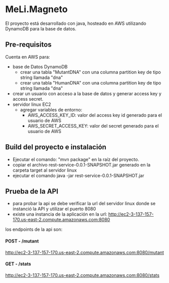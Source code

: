# MeLi.Magneto

El proyecto está desarrollado con java, hosteado en AWS utilizando DynamoDB para la base de datos.

## Pre-requisitos
Cuenta en AWS para:
- base de Datos DynamoDB
  - crear una tabla "MutantDNA" con una columna partition key de tipo string llamada "dna"
  - crear una tabla "HumanDNA" con una columna partition key de tipo string llamada "dna"
- crear un usuario con acceso a la base de datos y generar access key y access secret.
- servidor linux EC2
  - agregar variables de entorno:
    - AWS_ACCESS_KEY_ID: valor del access key id generado para el usuario de AWS
    - AWS_SECRET_ACCESS_KEY: valor del secret generado para el usuario de AWS

## Build del proyecto e instalación
- Ejecutar el comando: "mvn package" en la raíz del proyecto.
- copiar el archivo rest-service-0.0.1-SNAPSHOT.jar generado en la carpeta target al servidor linux
- ejecutar el comando java -jar rest-service-0.0.1-SNAPSHOT.jar


## Prueba de la API
- para probar la api se debe verificar la url del servidor linux donde se instanció la API y utilizar el puerto 8080
- existe una instancia de la aplicación en la url: http://ec2-3-137-157-170.us-east-2.compute.amazonaws.com:8080

los endpoints de la api son:

#### POST - /mutant
http://ec2-3-137-157-170.us-east-2.compute.amazonaws.com:8080/mutant

#### GET - /stats
http://ec2-3-137-157-170.us-east-2.compute.amazonaws.com:8080/stats
